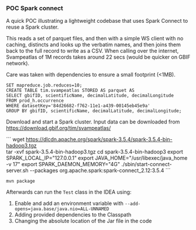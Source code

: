 ### POC Spark connect

A quick POC illustrating a lightweight codebase that uses Spark Connect to reuse a Spark cluster.

This reads a set of parquet files, and then with a simple WS client with no caching, 
distincts and looks up the verbatim names, and then joins them back to the full record
to write as a CSV. When calling over the internet, Svampeatlas of 1M records takes around 
22 secs (would be quicker on GBIF network).

Care was taken with dependencies to ensure a small footprint (<1MB). 

```
SET mapreduce.job.reduces=10;
CREATE TABLE tim.svampeatlas STORED AS parquet AS
SELECT gbifID, scientificName, decimalLatitude, decimalLongitude
FROM prod_h.occurrence 
WHERE datasetKey='84d26682-f762-11e1-a439-00145eb45e9a'
GROUP BY gbifID, scientificName, decimalLatitude, decimalLongitude;
```

Download and start a Spark cluster.
Input data can be downloaded from https://download.gbif.org/tim/svampeatlas/

´´´
wget https://dlcdn.apache.org/spark/spark-3.5.4/spark-3.5.4-bin-hadoop3.tgz        
tar -xvf spark-3.5.4-bin-hadoop3.tgz
cd spark-3.5.4-bin-hadoop3
export SPARK_LOCAL_IP="127.0.0.1"
export JAVA_HOME="/usr/libexec/java_home -v 17"
export SPARK_DAEMON_MEMORY="4G"
./sbin/start-connect-server.sh --packages org.apache.spark:spark-connect_2.12:3.5.4
´´´

```
mvn package
```

Afterwards can run the `Test` class in the IDEA using:

1. Enable and add an environment variable with `--add-opens=java.base/java.nio=ALL-UNNAMED` 
2. Adding provided dependencies to the Classpath
3. Changing the absolute location of the Jar file in the code


